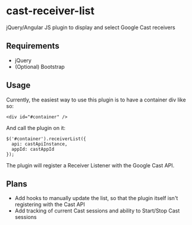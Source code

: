 cast-receiver-list
==================

jQuery/Angular JS plugin to display and select Google Cast receivers

Requirements
------------

* jQuery
* (Optional) Bootstrap

Usage
-----

Currently, the easiest way to use this plugin is to have a container div like so:

    <div id="#container" />

And call the plugin on it:

    $('#container').receiverList({
      api: castApiInstance,
      appId: castAppId
    });

The plugin will register a Receiver Listener with the Google Cast API.

Plans
-----

* Add hooks to manually update the list, so that the plugin itself isn't registering with the Cast API
* Add tracking of current Cast sessions and ability to Start/Stop Cast sessions
